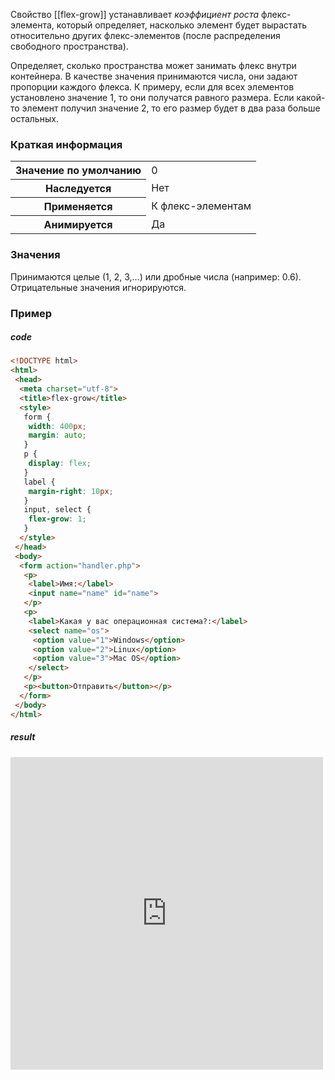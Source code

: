 
Свойство [[flex-grow]] устанавливает _коэффициент роста_ флекс-элемента, который определяет, насколько элемент будет вырастать относительно других флекс-элементов (после распределения свободного пространства).


Определяет, сколько пространства может занимать флекс внутри контейнера. В качестве значения принимаются числа, они задают пропорции каждого флекса. К примеру, если для всех элементов установлено значение 1, то они получатся равного размера. Если какой-то элемент получил значение 2, то его размер будет в два раза больше остальных.

### Краткая информация
<table>
	<tbody>
		<tr>
			<th>Значение по умолчанию</th>
			<td>0</td>
		</tr>
		<tr>
			<th>Наследуется</th>
			<td>Нет</td>
		</tr>
		<tr>
			<th>Применяется</th>
			<td>К флекс-элементам</td>
		</tr>
		<tr>
			<th>Анимируется</th>
			<td>Да</td>
		</tr>
	</tbody>
</table>

### Значения
Принимаются целые (1, 2, 3,…) или дробные числа (например: 0.6). Отрицательные значения игнорируются.

### Пример
##### code
```html
<!DOCTYPE html> 
<html> 
 <head> 
  <meta charset="utf-8"> 
  <title>flex-grow</title>
  <style>
   form {
    width: 400px;
    margin: auto;
   }
   p {
    display: flex;
   }
   label {
    margin-right: 10px;
   }
   input, select {
    flex-grow: 1;
   }
  </style>
 </head> 
 <body> 
  <form action="handler.php">
   <p>
    <label>Имя:</label>
    <input name="name" id="name">
   </p> 
   <p>
    <label>Какая у вас операционная система?:</label>
    <select name="os">
     <option value="1">Windows</option>
     <option value="2">Linux</option>
     <option value="3">Mac OS</option>
    </select> 
   </p> 
   <p><button>Отправить</button></p>
  </form> 
 </body> 
</html>
```

##### result
<iframe src="http://localhost:50000/flex-grow.html" style="background: white; border: none; width: 500px; height: 500px;"/></iframe>
